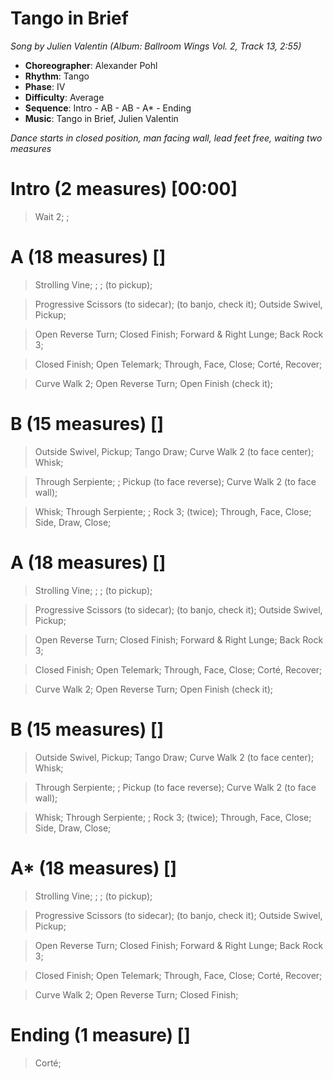 # Tango in Brief
*Song by Julien Valentin (Album: Ballroom Wings Vol. 2, Track 13, 2:55)*
 
* **Choreographer**: Alexander Pohl
* **Rhythm**: Tango
* **Phase**: IV
* **Difficulty**: Average
* **Sequence**: Intro - AB - AB - A* - Ending
* **Music**: Tango in Brief, Julien Valentin
 
*Dance starts in closed position, man facing wall, lead feet free, waiting two measures*
 
# Intro (2 measures) [00:00]

> Wait 2; ;

# A (18 measures) []

> Strolling Vine; ; ; (to pickup);

> Progressive Scissors (to sidecar); (to banjo, check it); Outside Swivel, Pickup;

> Open Reverse Turn; Closed Finish; Forward & Right Lunge; Back Rock 3;

> Closed Finish; Open Telemark; Through, Face, Close; Corté, Recover; 

> Curve Walk 2; Open Reverse Turn; Open Finish (check it); 

# B (15 measures) []

> Outside Swivel, Pickup; Tango Draw; Curve Walk 2 (to face center); Whisk;

> Through Serpiente; ; Pickup (to face reverse); Curve Walk 2 (to face wall);

> Whisk; Through Serpiente; ; Rock 3; (twice); Through, Face, Close; Side, Draw, Close;


# A (18 measures) []

> Strolling Vine; ; ; (to pickup);

> Progressive Scissors (to sidecar); (to banjo, check it); Outside Swivel, Pickup;

> Open Reverse Turn; Closed Finish; Forward & Right Lunge; Back Rock 3;

> Closed Finish; Open Telemark; Through, Face, Close; Corté, Recover; 

> Curve Walk 2; Open Reverse Turn; Open Finish (check it); 

# B (15 measures) []

> Outside Swivel, Pickup; Tango Draw; Curve Walk 2 (to face center); Whisk;

> Through Serpiente; ; Pickup (to face reverse); Curve Walk 2 (to face wall);

> Whisk; Through Serpiente; ; Rock 3; (twice); Through, Face, Close; Side, Draw, Close;

# A* (18 measures) []

> Strolling Vine; ; ; (to pickup);

> Progressive Scissors (to sidecar); (to banjo, check it); Outside Swivel, Pickup;

> Open Reverse Turn; Closed Finish; Forward & Right Lunge; Back Rock 3;

> Closed Finish; Open Telemark; Through, Face, Close; Corté, Recover; 

> Curve Walk 2; Open Reverse Turn; Closed Finish; 

# Ending (1 measure) []

> Corté;